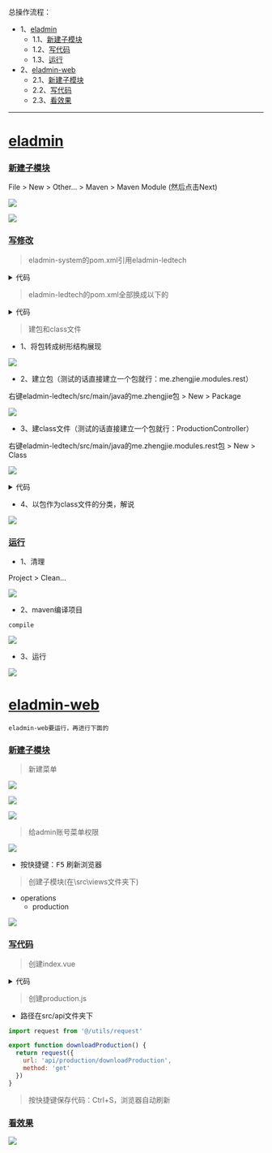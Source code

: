 总操作流程：
- 1、[eladmin](#eladmin-01) 
    - 1.1、[新建子模块](#eladmin-01-01) 
    - 1.2、[写代码](#eladmin-01-04) 
    - 1.3、[运行](#eladmin-01-03) 
- 2、[eladmin-web](#eladmin-02) 
    - 2.1、[新建子模块](#eladmin-02-01) 
    - 2.2、[写代码](#eladmin-02-02) 
    - 2.3、[看效果](#eladmin-02-03) 

***

# <a name="eladmin-01" href="#" >eladmin</a>
### <a name="eladmin-01-01" href="#" >新建子模块</a>

File > New > Other... > Maven > Maven Module (然后点击Next)

![](image/3-1.png)

![](image/3-2.png)

### <a name="eladmin-01-02" href="#" >写修改</a>

> eladmin-system的pom.xml引用eladmin-ledtech

<details>
<summary>代码</summary>

```xml
        <dependency>
            <groupId>me.zhengjie</groupId>
            <artifactId>eladmin-tools</artifactId>
            <version>2.3</version>
        </dependency>
        
        <dependency>
            <groupId>me.zhengjie</groupId>
            <artifactId>eladmin-ledtech</artifactId>
            <version>2.3</version>
        </dependency>

```

</details>

> eladmin-ledtech的pom.xml全部换成以下的

<details>
<summary>代码</summary>

```xml
<?xml version="1.0"?>
<project xmlns="http://maven.apache.org/POM/4.0.0"
         xmlns:xsi="http://www.w3.org/2001/XMLSchema-instance"
         xsi:schemaLocation="http://maven.apache.org/POM/4.0.0 http://maven.apache.org/xsd/maven-4.0.0.xsd">
  
  <parent>
    <groupId>me.zhengjie</groupId>
    <artifactId>eladmin</artifactId>
    <version>2.3</version>
  </parent>
  <modelVersion>4.0.0</modelVersion>
  
  <artifactId>eladmin-ledtech</artifactId>
  <name>业务模块</name>
  
  <properties>
    <project.build.sourceEncoding>UTF-8</project.build.sourceEncoding>
  </properties>
  
  <dependencies>
        <!-- 同时需要common模块和logging模块只需要引入logging模块即可 -->
        <dependency>
            <groupId>me.zhengjie</groupId>
            <artifactId>eladmin-logging</artifactId>
            <version>2.3</version>
        </dependency>
  </dependencies>
  
</project>

```

</details>

> 建包和class文件



- 1、将包转成树形结构展现

![](image/3-3.png)


- 2、建立包（测试的话直接建立一个包就行：me.zhengjie.modules.rest）

右键eladmin-ledtech/src/main/java的me.zhengjie包 > New > Package

![](image/3-4.png)

- 3、建class文件（测试的话直接建立一个包就行：ProductionController）

右键eladmin-ledtech/src/main/java的me.zhengjie.modules.rest包 > New > Class

![](image/3-5.png)

<details>
<summary>代码</summary>

```java
package me.zhengjie.modules.rest;

import org.springframework.security.access.prepost.PreAuthorize;
import org.springframework.web.bind.annotation.GetMapping;
import org.springframework.web.bind.annotation.PostMapping;
import org.springframework.web.bind.annotation.RequestMapping;
import org.springframework.web.bind.annotation.RestController;

import io.swagger.annotations.Api;
import io.swagger.annotations.ApiOperation;
import me.zhengjie.aop.log.Log;

/**
 * @author DK_Li
 * @date 2019-11-04
 */
@Api(tags = "业务模块：生产进度")
@RestController
@RequestMapping("/api/production")
public class ProductionController {
	
	@Log("查询生产进度")
    @ApiOperation("查询生产进度")
    @GetMapping(value = "/downloadProduction")
	@PreAuthorize("@el.check('production:list')")
    public void getProductionList(){
		System.out.println("111111111111111111111111111");
	}
}

```

</details>

- 4、以包作为class文件的分类，解说

![](image/3-6.png)

### <a name="eladmin-01-03" href="#" >运行</a>

- 1、清理

Project > Clean...

![](image/3-7.png)

- 2、maven编译项目

```
compile
```

![](image/2-1.png)

- 3、运行

![](image/2-3.png)

# <a name="eladmin-02" href="#" >eladmin-web</a>

`eladmin-web要运行，再进行下面的`

### <a name="eladmin-02-01" href="#" >新建子模块</a>

> 新建菜单

![](image/3-8.png)

![](image/3-9.png)

![](image/3-10.png)

> 给admin账号菜单权限

![](image/3-11.png)

- 按快捷键：<kbd>F5</kbd> 刷新浏览器

> 创建子模块(在\src\views文件夹下)

- operations
    - production

![](image/3-12.png)

### <a name="eladmin-02-02" href="#" >写代码</a>

> 创建index.vue

<details>
<summary>代码</summary>

```html
<template>
  <div>
    <h1>222222222222222222222</h1>
  </div>
</template>

<script>
import { downloadProduction } from '@/api/production'
export default {
  name: 'Production',
  data() {
    return {}
  },
  mounted: function() {
    downloadProduction().then(result => {
      this.downloadLoading = false
    }).catch(() => {
      this.downloadLoading = false
    })
  }
}
</script>

<style scoped>
</style>

```

</details>

> 创建production.js

- 路径在src/api文件夹下

```js
import request from '@/utils/request'

export function downloadProduction() {
  return request({
    url: 'api/production/downloadProduction',
    method: 'get'
  })
}

```

> 按快捷键保存代码：Ctrl+S，浏览器自动刷新

### <a name="eladmin-02-03" href="#" >看效果</a>

![](image/3-13.png)